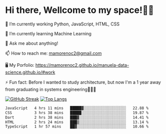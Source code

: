 # Hi there, Wellcome to my space!✌🏾

🔭 I’m currently working Python, JavaScript, HTML, CSS

🌱 I’m currently learning Machine Learning

💬 Ask me about anything!

📫 How to reach me: mamorenoc2@gmail.com

🖥️ My Porfolio: https://mamorenoc2.github.io/manuela-data-science.github.io/#work

⚡ Fun fact: Before I wanted to study architecture, but now I'm a 1 year away from graduating in systems engineering🤣🤣🤣

[![GitHub Streak](https://streak-stats.demolab.com/?user=mamorenoc2&theme=tokyonight_duo)](https://git.io/streak-stats)                 [![Top Langs](https://github-readme-stats.vercel.app/api/top-langs/?username=mamorenoc2&layout=compact&theme=tokyonight)](https://github.com/anuraghazra/github-readme-stats)

<!--START_SECTION:waka-->

```txt
JavaScript   4 hrs 11 mins   █████▓░░░░░░░░░░░░░░░░░░░   22.88 %
CSS          3 hrs 38 mins   █████░░░░░░░░░░░░░░░░░░░░   19.87 %
Dart         2 hrs 38 mins   ███▓░░░░░░░░░░░░░░░░░░░░░   14.41 %
HTML         2 hrs 24 mins   ███▒░░░░░░░░░░░░░░░░░░░░░   13.14 %
TypeScript   1 hr 57 mins    ██▓░░░░░░░░░░░░░░░░░░░░░░   10.66 %
```

<!--END_SECTION:waka-->
